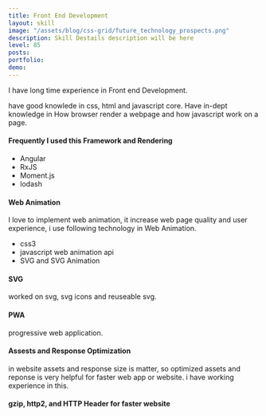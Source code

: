 ```yaml
---
title: Front End Development
layout: skill
image: "/assets/blog/css-grid/future_technology_prospects.png"
description: Skill Destails description will be here
level: 85
posts: 
portfolio: 
demo: 
---
```


I have long time experience in Front end Development. 

have good knowlede in css, html and javascript core. Have in-dept knowledge in How browser render a webpage and how javascript work on a page. 

#### Frequently I used this Framework and Rendering 
- Angular
- RxJS
- Moment.js
- lodash


#### Web Animation
I love to implement web animation, it increase web page quality and user experience, i use following technology in Web Animation. 
- css3 
- javascript web animation api
- SVG and SVG Animation


#### SVG
worked on svg, svg icons and reuseable svg. 


#### PWA 
progressive web application. 

#### Assests and Response Optimization 
in website assets and response size is matter, so optimized assets and reponse is very helpful for faster web app or website. i have working experience in this. 

#### gzip, http2, and HTTP Header for faster website
